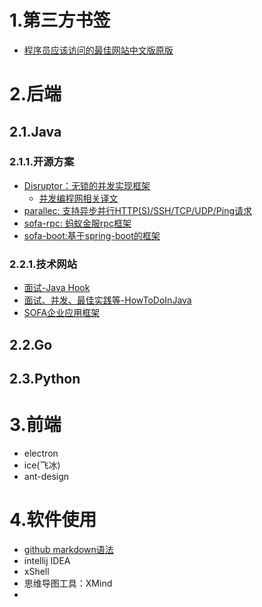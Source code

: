# 1.第三方书签
- [程序员应该访问的最佳网站中文版原版](https://www.cnblogs.com/loveincode/p/7356803.html)


# 2.后端
## 2.1.Java
### 2.1.1.开源方案
* [Disruptor：无锁的并发实现框架](https://github.com/LMAX-Exchange/disruptor/wiki/Introduction)      
  - [并发编程网相关译文](http://ifeve.com/disruptor/)     
* [parallec: 支持异步并行HTTP(S)/SSH/TCP/UDP/Ping请求](https://github.com/eBay/parallec)  
* [sofa-rpc: 蚂蚁金服rpc框架](https://github.com/alipay/sofa-rpc)
* [sofa-boot:基于spring-boot的框架](https://github.com/alipay/sofa-boot)

### 2.2.1.技术网站
- [面试-Java Hook](http://javahonk.com/category/interview/)
- [面试、并发、最佳实践等-HowToDoInJava](https://howtodoinjava.com/java-8-tutorial/)
- [SOFA企业应用框架](https://blog.csdn.net/significantfrank/article/details/79286947)
## 2.2.Go

## 2.3.Python

# 3.前端  
* electron
* ice(飞冰)
* ant-design


# 4.软件使用 
* [github markdown语法](https://www.cnblogs.com/yabin/p/6366151.html)
* intellij IDEA
* xShell
* 思维导图工具：XMind
*

